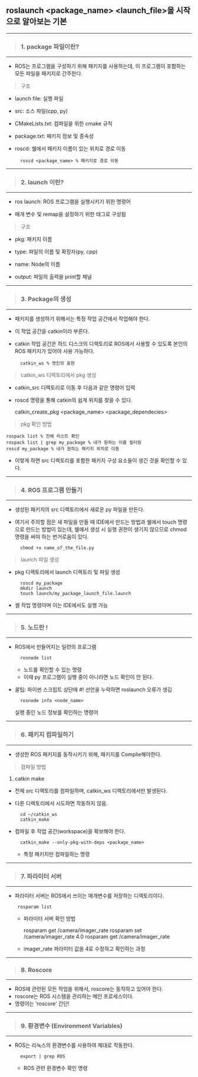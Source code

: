 ## roslaunch <package_name> <launch_file>을 시작으로 알아보는 기본
---
>### 1. package 파일이란?
---
- ROS는 프로그램을 구성하기 위해 패키지를 사용하는데, 이 프로그램이 포함하는 모든 파일을 패키지로 간주한다.


>구조

- launch file: 실행 파일

- src: 소스 파일(cpp, py)

- CMakeLists.txt: 컴파일을 위한 cmake 규칙

- package.txt: 패키지 정보 및 종속성

- roscd: 쉘에서 패키지 이름이 있는 위치로 경로 이동


    
        roscd <package_name> % 패키지로 경로 이동



---
>### 2. launch 이란? 
---
- ros launch: ROS 프로그램을 실행시키기 위한 명령어

- 매개 변수 및 remap을 설정하기 위한 태그로 구성됨

>구조

- pkg: 패키지 이름

- type: 파일의 이름 및 확장자(py, cpp)

- name: Node의 이름

- output: 파일의 출력을 print할 채널

---

>### 3. Package의 생성
---
-  패키지를 생성하기 위해서는 특정 작업 공간에서 작업해야 한다.
- 이 작업 공간을 catkin이라 부른다.
- catkin 작업 공간은 하드 디스크의 디렉토리로 ROS에서 사용할 수 있도록 본인의 ROS 패키지가 있어야 사용 가능하다.

        catkin_ws % 캣킨의 표현


> catkin_ws 디렉토리에서 pkg 생성
- catkin_src 디렉토리로 이동 후 다음과 같은 명령어 입력
- roscd 명령을 통해 catkin의 쉽게 위치를 찾을 수 있다.

    catkin_create_pkg <package_name> <package_dependecies>


> pkg 확인 방법

    rospack list % 전체 리스트 확인
    rospack list | grep my_package % 내가 원하는 이름 필터링
    roscd my_package % 내가 원하는 패키지 위치로 이동
- 이렇게 하면 src 디렉토리를 포함한 패키지 구성 요소들이 생긴 것을 확인할 수 있다.

---
> ### 4. ROS 프로그램 만들기
---

- 생성된 패키지의 src 디렉토리에서 새로운 py 파일을 만든다.
- 여기서 주의할 점은 새 파일을 만들 때 IDE에서 만드는 방법과 쉘에서 touch 명령으로 만드는 방법이 있는데, 쉘에서 생성 시 실행 권한이 생기지 않으므로 chmod 명령을 써야 하는 번거로움이 있다.


        chmod +x name_of_the_file.py 


>   launch 파일 생성
- pkg 디렉토리에서 launch 디렉토리 및 파일 생성



        roscd my_package
        mkdir launch
        touch launch/my_package_launch_file.launch

- 셸 작업 명령이며 이는 IDE에서도 실행 가능

---
> ### 5. 노드란 !
---
- ROS에서 만들어지는 일련의 프로그램

        rosnode list 
    - 노드를 확인할 수 있는 명령
    - 이때 py 프로그램이 실행 중이 아니라면 노드 확인이 안 된다.

- 꿀팁: 파이썬 스크립트 상단에 #! 선언을 누락하면 roslaunch 오류가 생김

        rosnode info <node_name>
    실행 중인 노드 정보를 확인하는 명령어

---
> ### 6. 패키지 컴파일하기
---
- 생성한 ROS 패키지를 동작시키기 위해, 패키지를 Complie해야한다.

> 컴파일 방법
1. catkin make
- 전체 src 디렉토리를 컴파일하며, catkin_ws 디렉토리에서만 발생된다.
- 다른 디렉토리에서 시도하면 작동하지 않음.

        cd ~/catkin_ws
        catkin_make

- 컴파일 후 작업 공간(workspace)을 확보해야 한다.


        catkin_make --only-pkg-with-deps <package_name>
    - 특정 패키지만 컴파일하는 명령


---
> ### 7. 파라미터 서버
---

-  파라미터 서버는 ROS에서 쓰이는 매개변수를 저장하는 디렉토리이다.

        rosparam list
    - 파라미터 서버 확인 방법


        rosparam get /camera/imager_rate
        rosparam set /camera/imager_rate 4.0
        rosparam get /camera/imager_rate

    - imager_rate 파라미터 값을 4로 수정하고 확인하는 과정

---
> ### 8. Roscore
---

- ROS에 관련된 모든 작업을 위해서, roscore는 동작하고 있어야 한다.
- roscore는 ROS 시스템을 관리하는 메인 프로세스이다.
- 명령어는 'roscore' 간단!

---
> ### 9. 환경변수 (Environment Variables)
---

- ROS는 리눅스의 환경변수를 사용하여 제대로 작동한다.

        export | grep ROS
        
    - ROS 관련 환경변수 확인 명령


